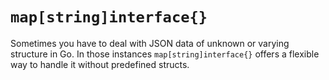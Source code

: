 # `map[string]interface{}`

Sometimes you have to deal with JSON data of unknown or varying structure in Go. In those instances `map[string]interface{}` offers a flexible way to handle it without predefined structs.